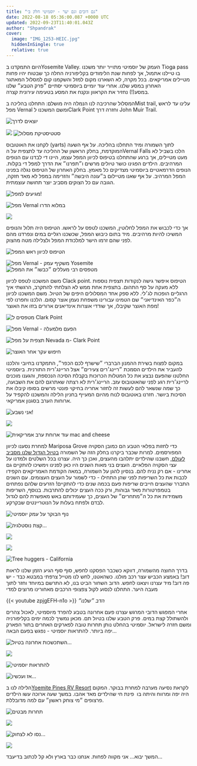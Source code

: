 ```yaml
---
title: "גם דובים וגם יער - יוסמיטי חלק ב׳"
date: 2022-08-18 05:36:00.087 +0000 UTC
updated: 2022-09-23T11:40:01.043Z
author: "Shpandrak"
cover:
  image: "IMG_1253-HEIC.jpg"
  hiddenInSingle: true
  relative: true
---
```


היום התמקדנו בYosemite Valley. העמק של יוסמיטי מתוייר יותר משכנו Tioga pass בו טיילנו אתמול, אך לפחות שנת הלימודים בקליפורניה החלה כך שבטוח יהיו פחות מטיילים אמריקאים. בכל מקרה, לא השארנו מקום למזל והשקמנו קום למסלול המאתגר האחרון במסע שלנו. אחרי עוד יומיים ביוסמיטי יסתיים ״פרק הטבע״ שלנו במסע(!) נחזיר את הקראוון ונקנח את המסע בטעימה עירונית קצרה.

המסלול שהרכיבה לנו הנמלה היה מושלם: התחלנו בהליכה בMist trail, עלינו עד לראש מפל Vernal ומשם המשכנו לClark Point וחזרה דרך John Muir Trail.  

![](IMG_1551-HEIC.jpg "יוצאים לדרך")

[![](https://blogger.googleusercontent.com/img/a/AVvXsEhVaJ8Wr5PlLFVf4IAdiaIU1jHjU9OQhnTX2r4nlRZa-H0zyAYYo67-QAGzvBFVNWgifoJ977EsDAuChYNHPA_iv5WG3KZUAYFpRFbfFMg10zZ2Ze5puE88fBbE3BlZeXqNsqHzVk6-z0IrvogArGZCdMn29U0yCjdNIc3YOg_xtHi18LPk8T7T7mMDsQ=w640-h270)](https://blogger.googleusercontent.com/img/a/AVvXsEhVaJ8Wr5PlLFVf4IAdiaIU1jHjU9OQhnTX2r4nlRZa-H0zyAYYo67-QAGzvBFVNWgifoJ977EsDAuChYNHPA_iv5WG3KZUAYFpRFbfFMg10zZ2Ze5puE88fBbE3BlZeXqNsqHzVk6-z0IrvogArGZCdMn29U0yCjdNIc3YOg_xtHi18LPk8T7T7mMDsQ)
![](vfsts.png "סטטיסטיקת מסלול")

לקחנו את האוטובוס (yarts) לתוך השמורה ומיד התחלנו בהליכה. על אף השעה המוקדמת, בחלק הראשון של ההליכה עד לתצפית על הVernal Falls הלכו בשביל לא מעט מטיילים, אך ברגע שהתחלנו בטיפוס לכיוון המפל עצמו, היינו די לבדנו עם הנופים המרהיבים. הילדים הפגינו כושר טיולים מרשים ו״תפרנו״ את הדרך למפל די בקלות. הנופים הדרמאטיים ביוסמיטי מצדיקים כל מאמץ. בחלק האחרון של הטיפוס נגלה בפנינו המפל המרהיב. על אף שאנו מטיילום ב״עונה היבשה״ והזרימה במפל לא מאד חזקה, הגובה עם כל הצוקים מסביב יוצר תחושה עוצמתית.

![](IMG_1197-HEIC.jpg "מגיעים למפל!")

![](EFFECTS.jpg "מפל Vernal במלוא הדרו")

![](IMG_1237-HEIC.jpg "")

אך כדי לכבוש את המפל לחלוטין, המשכנו לטפס על לראשו. הטיפוס היה תלול והנופים המשיכו להיות מרהיבים. מיד בתום כיבוש המפל, שכשכנו רגליים במים ונפרדנו מהם לפני שהם זרמו הישר למלכודת המפל ולצלילה מטה מהצוק. 

![](IMG_1247-HEIC.jpg "הטיפוס לכיוון ראש המפל")

![](IMG_1253-HEIC.jpg "מפל Vernal - משקיף עמק Yosemite")  
![](IMG_1611-HEIC.jpg "מטפסים רבי מעללים ״כבשו״ את המפל")

משם המשכנו לטפס לכיוון Clack point. הטיפוס איפשר גישה לנקודות תצפית נוספות ללא מעקה על סף התהום. בתצפית אחת ממש לא הצלחתי להתקרב, הרגשתי איך הרגליים הופכות לג׳לי. ללא ספק אחד המסלולים היפים של הטיול. משם המשכנו לכיוון ה״כפר האינדיאני״ שם הטמינו עבורינו משפחת נעמן אוצר קסום. הלכנו וחפרנו לפי מפת האוצר שקיבלו, אך שודדי אוצרות אינדיאנים ארורים בזזו את האוצר!

![](IMG_1624-HEIC.jpg "מטפסים ל Clark Point")

![](IMG_1295-HEIC.jpg "מפל Vernal - הפעם מלמעלה")

![](IMG_1314-HEIC.jpg "תצפית על מפל Nevada מ- Clark Point")

![](IMG_1661-HEIC.jpg "חיפוש עקר אחר האוצר")

במקום לפצוח בשירת ההמנון הברברי ״שישרף לכם הכפר״, התמקדנו בחיובי והלכנו להעביר את הילדים הסמכת ״ריינג׳רים צעירים״ אצל הריינג׳רית התורנית. ביוסמיטי החלטנו שהפעם נבצע את כל המטלות הכרוכות בקבלת הסיכה הנכספת, והגענו מוכנים לריינג׳רית רגע לפני שהאוטובוס עזב. הריינג׳רית לא רצתה שאתרגם להם את השבועה, כך שמה שנשאר להם לעשות זה לחזור אחריה בחיקוי פונטי מרשים בסופו קיבלו את הסיכות ביושר. חזרנו באוטובוס לנוח מהיום המעייף בחניון הלילה והמשכנו להקפיד על ארוחות הערב בסגנון אמריקאי.

![](IMG_1345-HEIC.jpg "אני נשבע!")

![](IMG_1350-HEIC.jpg "")

![](IMG_1361-HEIC.jpg "עוד ארוחת ערב אמריקאית mac and cheese")

למחרת נסענו לכיוון Mariposa Grove כדי לחזות בפלאי הטבע הם כמובן הסקויה המפורסמים. למרות שכבר ביקרנו בחלק הזה של השמורה [בטיול הגדול שלנו מסביב לעולם](https://shpandrak.blogspot.com/2012/04/blog-post.html), חשבנו שהילדים יתלהבו מהעצים, ואכן כך היה. עצרנו בכל השלטים ולמדנו על עצי הסקויה הפלאיים. העצים בני מאות השנים היו כאן לפנינו וימשיכו להתקיים גם אחרינו - אם רק נניח להם. בנסיון להגן על השמורה, במאה הקודמת האמריקאים הקפידו לכבות את כל השריפות לפני שהן התחילו - כדי לשמור על העצים העצומים. עם השנים התברר שהעצים חייבים שריפות פעם בכמה שנים כדי להתקיים! הזרעים שלהם נפתחים בטמפרטורות מאד גבוהות, ורק ככה העצים יכולים להתרבות. בנוסף, השריפות משמידות את כל ה״מתחרים״ של העצים, כך שעמידותם באש מאפשרת להם לגדול לבדם ולפתח בעלות על הנוטריינטים שבקרקע. 

![](IMG_1365-HEIC.jpg "נוף הבוקר על עמק יוסמיטי")

![](dsc\_0909\_7992229102\_o-COLLAGE.jpg "קצת נוסטלגיה...")

![](IMG_1692-HEIC.jpg "")

![](IMG_1405-HEIC.jpg "")

![](IMG_1412-HEIC.jpg "Tree huggers - California")

בדרך החוצה מהשמורה, דווקא כשכבר הפסקנו לחפש, סוף סוף הגיע הזמן שלנו לראות דוב! באמצע הכביש עצר רכב מולנו. כשהאטנו, לחש לנו מטייל צרפתי במבטא כבד - יש פה דוב! מיד עצרנו ויצאנו לחפש. הדוב השחור הביט בנו, לא התרשם במיוחד וחזר לתוך מעבה היער. התחלנו לנסוע לקול צפצופי הרכבים מאחורינו מרוצים למדי

{{< youtube zpjgEFH-n1o >}}
*הדב ״שלנו״*

אחרי המפגש הדובי המרגש עצרנו פעם אחרונה בטבע להפרד מיוסמיטי, לאכול צהרים ולהשתולל קצת במים. פרק הטבע שלנו בטיול תם. מכאן נמשיך לכמה ימים בקליפורניה ומשם חזרה לישראל. יוסמיטי בהחלט נותן תחרות טובה לפארקים האחרים בתור הפארק יפה ביותר. להתראות יוסמיטי - נפגש בפעם הבאה...

![](IMG_1438-HEIC.jpg "השתכשכות אחרונה בטיול...")

![](IMG_1467-HEIC.jpg "")

![](IMG_1475-HEIC.jpg "להתראות יוסמיטי")

![](then.jpg "אז ועכשיו...")

הלילה לנו ב[Yoemite Pines RV Resort](https://yosemitepinesrv.com/) לקראת נסיעה מערבה למחרת בבוקר. המקום היה יפה ומרווח והיתה בו  פינת חי שהילדים מאד אהבו. במשך שעה ארוכה עשו הילדים פרצופים ״מי צוחק ראשון״ עם למה מדובללת. 

![](IMG_1793-HEIC.jpg "תחרות מבטים")

![](IMG_1785-HEIC.jpg "")

![](IMG_1790-HEIC.jpg "נסו לא לצחוק...")

![](IMG_1495-HEIC.jpg "")

המשך יבוא... אני מקווה לפחות. אנחנו כבר בארץ ולא קל לכתוב בדיעבד...
